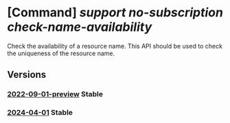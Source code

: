 # [Command] _support no-subscription check-name-availability_

Check the availability of a resource name. This API should be used to check the uniqueness of the resource name.

## Versions

### [2022-09-01-preview](/Resources/mgmt-plane/L3Byb3ZpZGVycy9taWNyb3NvZnQuc3VwcG9ydC9jaGVja25hbWVhdmFpbGFiaWxpdHk=/2022-09-01-preview.xml) **Stable**

<!-- mgmt-plane /providers/microsoft.support/checknameavailability 2022-09-01-preview -->

### [2024-04-01](/Resources/mgmt-plane/L3Byb3ZpZGVycy9taWNyb3NvZnQuc3VwcG9ydC9jaGVja25hbWVhdmFpbGFiaWxpdHk=/2024-04-01.xml) **Stable**

<!-- mgmt-plane /providers/microsoft.support/checknameavailability 2024-04-01 -->
